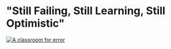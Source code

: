 # "Still Failing, Still Learning, Still Optimistic"

[![A classroom for error](http://manuscript/images/a-classroon-for-error.jpg)](https://www.flickr.com/photos/pedrosimoes7/23498514054)
